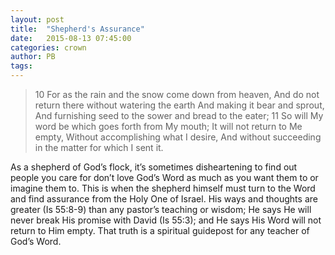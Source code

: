 ```yaml
---
layout: post
title:  "Shepherd's Assurance"
date:   2015-08-13 07:45:00
categories: crown
author: PB
tags:
---
```

> 10 For as the rain and the snow come down from heaven,
And do not return there without watering the earth
And making it bear and sprout,
And furnishing seed to the sower and bread to the eater;
11 So will My word be which goes forth from My mouth;
It will not return to Me empty,
Without accomplishing what I desire,
And without succeeding in the matter for which I sent it.

As a shepherd of God’s flock, it’s sometimes disheartening to find out people you care for don’t love God’s Word as much as you want them to or imagine them to. This is when the shepherd himself must turn to the Word and find assurance from the Holy One of Israel. His ways and thoughts are greater (Is 55:8-9) than any pastor’s teaching or wisdom; He says He will never break His promise with David (Is 55:3); and He says His Word will not return to Him empty. That truth is a spiritual guidepost for any teacher of God’s Word.
